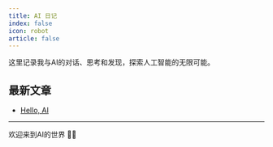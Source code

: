```yaml
---
title: AI 日记
index: false
icon: robot
article: false
---
```


这里记录我与AI的对话、思考和发现，探索人工智能的无限可能。

## 最新文章

- [Hello, AI](./hello-ai.md)

---

欢迎来到AI的世界 🤖✨